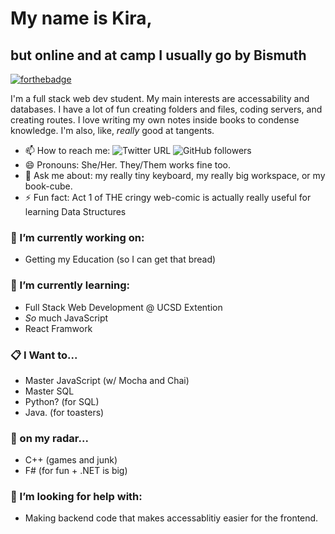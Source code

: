 # My name is Kira, 
## but online and at camp I usually go by Bismuth

[![forthebadge](https://forthebadge.com/images/badges/powered-by-coffee.svg)](https://forthebadge.com)

I'm a full stack web dev student. My main interests are accessability and databases. I have a lot of fun creating folders and files, coding servers, and creating routes. I love writing my own notes inside books to condense knowledge. I'm also, like, *really* good at tangents.

- 📫 How to reach me:
![Twitter URL](https://img.shields.io/twitter/url?style=social&url=https%3A%2F%2Ftwitter.com%2FBismuth8881)
![GitHub followers](https://img.shields.io/github/followers/KILowrey?style=social)
- 😄 Pronouns: She/Her. They/Them works fine too.
- 💬 Ask me about: my really tiny keyboard, my really big workspace, or my book-cube.
- ⚡ Fun fact: Act 1 of THE cringy web-comic is actually really useful for learning Data Structures

### 🔭 I’m currently working on:
- Getting my Education (so I can get that bread)

### 🌱 I’m currently learning:
- Full Stack Web Development @ UCSD Extention
- *So* much JavaScript
- React Framwork

### 📋 I Want to...
- Master JavaScript (w/ Mocha and Chai)
- Master SQL
- Python? (for SQL)
- Java. (for toasters)

### 💭 on my radar...
- C++ (games and junk)
- F# (for fun + .NET is big)

### 🤔 I’m looking for help with:
- Making backend code that makes accessablitiy easier for the frontend.
